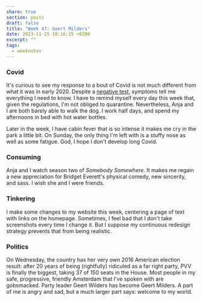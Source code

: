 ```yaml
---
share: true
section: posts
draft: false
title: "Week 47: Geert Milders"
date: 2023-11-25 10:16:15 +0200
excerpt: ""
tags:
  - weeknotes
---
```


### Covid
It's curious to see my response to a bout of Covid is not much different from what it was in early 2020. Despite a [negative test](/2023/11/19/week-46), symptoms tell me everything I need to know. I have to remind myself every day this week that, given the regulations, I'm not obliged to quarantine. Nevertheless, Anja and I are both barely able to walk the dog. I work half days, and spend my afternoons in bed with hot water bottles.

Later in the week, I have cabin fever that is so intense it makes me cry in the park a little bit. On Sunday, the only thing I'm left with is a stuffy nose as well as some fatigue. God, I hope I don't develop long Covid.

### Consuming
Anja and I watch season two of _Somebody Somewhere_. It makes me regain a new appreciation for Bridget Everett's physical comedy, new sincerity, and sass. I wish she and I were friends.

### Tinkering
I make some changes to my website this week, centering a page of text with links on the homepage. Sometimes, I feel bad that I don't take screenshots every time I change it. But I suppose my continuous redesign strategy prevents that from being realistic. 

### Politics
On Wednesday, the country has her very own 2016 American election result: after 20 years of being (rightfully) ridiculed as a far right party, PVV is finally the biggest, taking 37 of 150 seats in the House. Most people in my safe, progressive, friendly Amsterdam that I've spoken with are gobsmacked. Party leader Geert Wilders has become Geert Milders. A part of me is angry and sad, but a much larger part says: welcome to my world. 